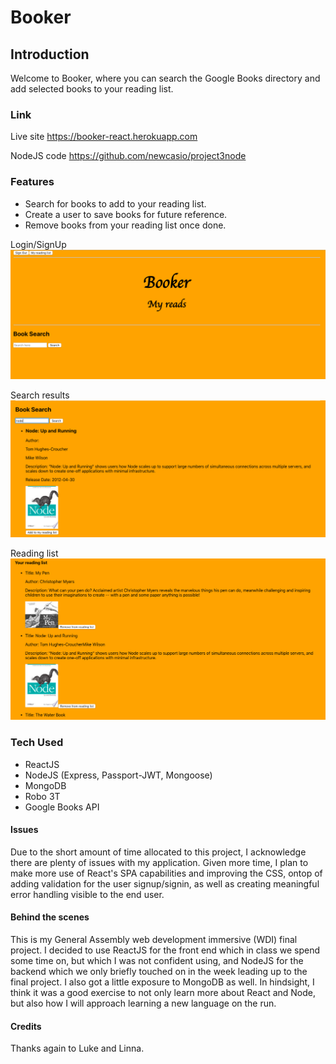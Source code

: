 # Booker

## Introduction

Welcome to Booker, where you can search the Google Books directory and add selected books to your reading list.

### Link
Live site
https://booker-react.herokuapp.com

NodeJS code
https://github.com/newcasio/project3node

### Features

* Search for books to add to your reading list.
* Create a user to save books for future reference.
* Remove books from your reading list once done.

Login/SignUp
![homescreen](/images/Home.png)

Search results
![searchResults](/images/Search.png)

Reading list
![readingList](/images/ReadingList.png)

### Tech Used

* ReactJS
* NodeJS (Express, Passport-JWT, Mongoose)
* MongoDB
* Robo 3T
* Google Books API


#### Issues

Due to the short amount of time allocated to this project, I acknowledge there are plenty of issues with my application.  Given more time, I plan to make more use of React's SPA capabilities and improving the CSS, ontop of adding validation for the user signup/signin, as well as creating meaningful error handling visible to the end user. 

#### Behind the scenes

This is my General Assembly web development immersive (WDI) final project.  I decided to use ReactJS for the front end which in class we spend some time on, but which I was not confident using, and NodeJS for the backend which we only briefly touched on in the week leading up to the final project.  I also got a little exposure to MongoDB as well.  In hindsight, I think it was a good exercise to not only learn more about React and Node, but also how I will approach learning a new language on the run.


#### Credits

Thanks again to Luke and Linna.


